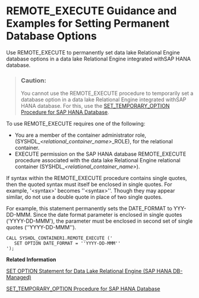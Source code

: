 <!-- loio0023beaa84b743a2a3341296e49f2b8c -->

# REMOTE\_EXECUTE Guidance and Examples for Setting Permanent Database Options

Use REMOTE\_EXECUTE to permanently set data lake Relational Engine database options in a data lake Relational Engine integrated withSAP HANA database.



> ### Caution:  
> You cannot use the REMOTE\_EXECUTE procedure to temporarily set a database option in a data lake Relational Engine integrated withSAP HANA database. For this, use the [SET\_TEMPORARY\_OPTION Procedure for SAP HANA Database](https://help.sap.com/docs/hana-cloud-data-lake/sql-reference-for-data-lake-relational-engine-sap-hana-db-managed/set-temporary-option-procedure-for-sap-hana-database?state=DRAFT&version=2023_2_QRC).

To use REMOTE\_EXECUTE requires one of the following:

-   You are a member of the container administrator role, \(SYSHDL\_*<relational\_container\_name\>*\_ROLE\), for the relational container.
-   EXECUTE permission on the SAP HANA database REMOTE\_EXECUTE procedure associated with the data lake Relational Engine relational container \(SYSHDL\_*<relational\_container\_name\>*\).

If syntax within the REMOTE\_EXECUTE procedure contains single quotes, then the quoted syntax must itself be enclosed in single quotes. For example, '<syntax\>' becomes ''<syntax\>''. Though they may appear similar, do not use a double quote in place of two single quotes.

For example, this statement permanently sets the DATE\_FORMAT to YYY-DD-MMM. Since the date format parameter is enclosed in single quotes \('YYYY-DD-MMM'\), the parameter must be enclosed in second set of single quotes \(''YYYY-DD-MMM''\).

```
CALL SYSHDL_CONTAINER1.REMOTE_EXECUTE (' 
   SET OPTION DATE_FORMAT = ''YYYY-DD-MMM'' 
');
```

**Related Information**  


[SET OPTION Statement for Data Lake Relational Engine \(SAP HANA DB-Managed\)](../030-sql-statements/set-option-statement-for-data-lake-relational-engine-sap-hana-db-managed-84a37a4.md "Changes options that affect the behavior of the database and its compatibility with Transact-SQL. Setting the value of an option can change the behavior for all users or an individual user, in either a temporary or permanent scope.")

[SET\_TEMPORARY\_OPTION Procedure for SAP HANA Database](../080-sap-hana-database-for-data-lake-relational-engine/set-temporary-option-procedure-for-sap-hana-database-abcd703.md "Grant database options temporarily for the current connection only on a data lake Relational Engine relational container.")

